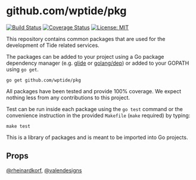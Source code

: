 # github.com/wptide/pkg

[![Build Status](https://travis-ci.org/wptide/pkg.svg?branch=master)](https://travis-ci.org/wptide/pkg) [![Coverage Status](https://coveralls.io/repos/github/wptide/pkg/badge.svg?branch=master)](https://coveralls.io/github/wptide/pkg?branch=master) [![License: MIT](https://img.shields.io/badge/License-MIT-blue.svg)](https://opensource.org/licenses/MIT)

This repository contains common packages that are used for the development of
Tide related services.

The packages can be added to your project using a Go package dependency manager (e.g. [glide](https://github.com/Masterminds/glide)
or [golang/dep](https://github.com/golang/dep)) or added to your GOPATH using `go get`.

```
go get github.com/wptide/pkg
```

All packages have been tested and provide 100% coverage. We expect nothing less from any contributions to this project.

Test can be run inside each package using the `go test` command or the convenience instruction in the provided `Makefile` (`make` required) by typing:
```
make test
```

This is a library of packages and is meant to be imported into Go projects.

## Props

[@rheinardkorf](https://github.com/rheinardkorf), [@valendesigns](https://github.com/valendesigns)